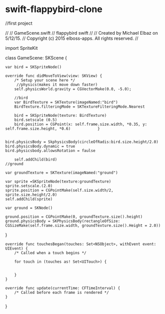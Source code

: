 # swift-flappybird-clone
//first project


//
//  GameScene.swift
//  flappybird swift
//
//  Created by Michael Elbaz on 5/12/15.
//  Copyright (c) 2015 elboss-apps. All rights reserved.
//

import SpriteKit

class GameScene: SKScene {
    
    var bird = SKSpriteNode()
    
    override func didMoveToView(view: SKView) {
        /* Setup your scene here */
         //physics(makes it move down faster)
        self.physicsWorld.gravity = CGVectorMake(0.0, -5.0);
       
        //bird
        var BirdTexture = SKTexture(imageNamed:"bird")
        BirdTexture.filteringMode = SKTextureFilteringMode.Nearest
        
        bird = SKSpriteNode(texture: BirdTexture)
        bird.setscale (0.5)
        bird.position = CGPoint(x: self.frame.size.width, *0.35, y: self.frame.size.height, *0.6)            }
    
    
    bird.physicsBody = SkphysicsBody(circleOfRadis:bird.size.height/2.0)
    bird.physicsBody.dynamic = true
    bird.physicsbody.allowsRotation = faulse
    
        self.addChild(bird)
    //ground 
    
    var groundTexture = SKTexture(imageNamed:"ground")
    
    var sprite =SKSpriteNode(texture:groundTexture)
    sprite.setscale.(2.0)
    sprite.position = CGPointMake(self.size.width/2, sprite.size.height/2.0)
    self.addChild(sprite)
    
    var ground = SKNode()
    
    ground.position = CGPointMake(0, groundTexture.size().height)
    ground.physicsBody = SKPhysicsBody(rectangleOfSize: CGSizeMake(self.frame.size.width, groundTexture.size().Height = 2.0))
    
    
    
    
    
    
    
    
    
}

    override func touchesBegan(touches: Set<NSObject>, withEvent event: UIEvent) {
        /* Called when a touch begins */
        
        for touch in (touches as! Set<UITouch>) {
            
            
        }
    }
   
    override func update(currentTime: CFTimeInterval) {
        /* Called before each frame is rendered */
    }
}
